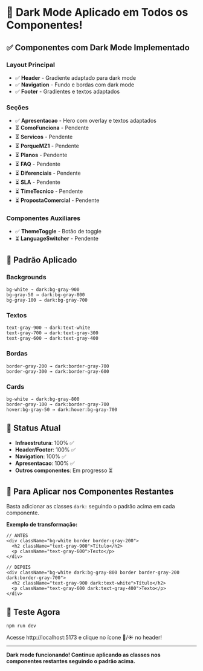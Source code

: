 # 🌙 Dark Mode Aplicado em Todos os Componentes!

## ✅ Componentes com Dark Mode Implementado

### Layout Principal
- ✅ **Header** - Gradiente adaptado para dark mode
- ✅ **Navigation** - Fundo e bordas com dark mode
- ✅ **Footer** - Gradientes e textos adaptados

### Seções
- ✅ **Apresentacao** - Hero com overlay e textos adaptados
- ⏳ **ComoFunciona** - Pendente
- ⏳ **Servicos** - Pendente
- ⏳ **PorqueMZ1** - Pendente
- ⏳ **Planos** - Pendente
- ⏳ **FAQ** - Pendente
- ⏳ **Diferenciais** - Pendente
- ⏳ **SLA** - Pendente
- ⏳ **TimeTecnico** - Pendente
- ⏳ **PropostaComercial** - Pendente

### Componentes Auxiliares
- ✅ **ThemeToggle** - Botão de toggle
- ⏳ **LanguageSwitcher** - Pendente

## 🎨 Padrão Aplicado

### Backgrounds
```tsx
bg-white → dark:bg-gray-900
bg-gray-50 → dark:bg-gray-800
bg-gray-100 → dark:bg-gray-700
```

### Textos
```tsx
text-gray-900 → dark:text-white
text-gray-700 → dark:text-gray-300
text-gray-600 → dark:text-gray-400
```

### Bordas
```tsx
border-gray-200 → dark:border-gray-700
border-gray-300 → dark:border-gray-600
```

### Cards
```tsx
bg-white → dark:bg-gray-800
border-gray-100 → dark:border-gray-700
hover:bg-gray-50 → dark:hover:bg-gray-700
```

## 🚀 Status Atual

- **Infraestrutura**: 100% ✅
- **Header/Footer**: 100% ✅
- **Navigation**: 100% ✅
- **Apresentacao**: 100% ✅
- **Outros componentes**: Em progresso ⏳

## 📝 Para Aplicar nos Componentes Restantes

Basta adicionar as classes `dark:` seguindo o padrão acima em cada componente.

**Exemplo de transformação:**
```tsx
// ANTES
<div className="bg-white border border-gray-200">
  <h2 className="text-gray-900">Título</h2>
  <p className="text-gray-600">Texto</p>
</div>

// DEPOIS
<div className="bg-white dark:bg-gray-800 border border-gray-200 dark:border-gray-700">
  <h2 className="text-gray-900 dark:text-white">Título</h2>
  <p className="text-gray-600 dark:text-gray-400">Texto</p>
</div>
```

## 🎯 Teste Agora

```bash
npm run dev
```

Acesse http://localhost:5173 e clique no ícone 🌙/☀️ no header!

---

**Dark mode funcionando! Continue aplicando as classes nos componentes restantes seguindo o padrão acima.**
